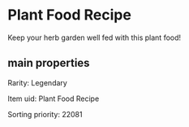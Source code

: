# Plant Food Recipe

Keep your herb garden well fed with this plant food!

## main properties

Rarity: Legendary

Item uid: Plant Food Recipe

Sorting priority: 22081